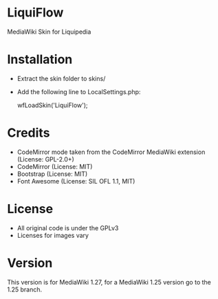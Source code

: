 LiquiFlow
=========

MediaWiki Skin for Liquipedia

Installation
============
* Extract the skin folder to skins/
* Add the following line to LocalSettings.php:

	wfLoadSkin('LiquiFlow');
	
Credits
=======
* CodeMirror mode taken from the CodeMirror MediaWiki extension (License: GPL-2.0+)
* CodeMirror (License: MIT)
* Bootstrap (License: MIT)
* Font Awesome (License: SIL OFL 1.1, MIT)

License
=======
* All original code is under the GPLv3
* Licenses for images vary

Version
=======
This version is for MediaWiki 1.27, for a MediaWiki 1.25 version go to the 1.25 branch.
